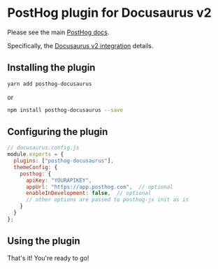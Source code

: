# PostHog plugin for Docusaurus v2

Please see the main [PostHog docs](https://posthog.com/docs).

Specifically, the [Docusaurus v2 integration](https://posthog.com/docs/integrations/docusaurus-integration) details.

## Installing the plugin

```bash
yarn add posthog-docusaurus
```

or

```bash
npm install posthog-docusaurus --save
```

## Configuring the plugin

```javascript
// docusaurus.config.js
module.exports = {
  plugins: ["posthog-docusaurus"],
  themeConfig: {
    posthog: {
      apiKey: "YOURAPIKEY",
      appUrl: "https://app.posthog.com",  // optional
      enableInDevelopment: false,  // optional
      // other options are passed to posthog-js init as is
    }
  }
};
```

## Using the plugin

That's it! You're ready to go!
